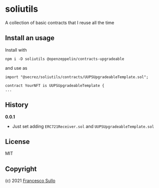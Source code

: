# soliutils

A collection of basic contracts that I reuse all the time

## Install an usage

Install with
```
npm i -D soliutils @openzeppelin/contracts-upgradeable

```
and use as
```solidity
import "@secrez/soliutils/contracts/UUPSUpgradeableTemplate.sol";

contract YourNFT is UUPSUpgradeableTemplate {
...
```

## History

**0.0.1**

- Just set adding `ERC721Receiver.sol` and `UUPSUpgradeableTemplate.sol`

## License

MIT

## Copyright

(c) 2021 [Francesco Sullo](https://francesco.sullo.co)
